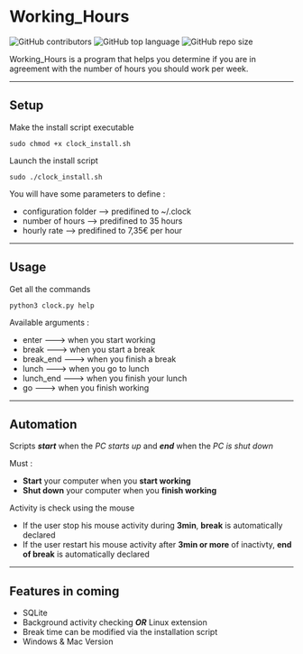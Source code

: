 # Working_Hours

![GitHub contributors](https://img.shields.io/github/contributors/jesa974/Working_Hours?color=green&style=flat-square)
![GitHub top language](https://img.shields.io/github/languages/top/jesa974/Working_Hours?color=orange&label=Python&style=flat-square)
![GitHub repo size](https://img.shields.io/github/repo-size/jesa974/Working_Hours?label=project%20size&style=flat-square&color=lightgrey)

Working_Hours is a program that helps you determine if you are in agreement with the number of hours you should work per week.

---
## Setup

Make the install script executable

```
sudo chmod +x clock_install.sh
```

Launch the install script
```
sudo ./clock_install.sh
```

You will have some parameters to define :

  * configuration folder   --> predifined to ~/.clock
  * number of hours        --> predifined to 35 hours
  * hourly rate            --> predifined to 7,35€ per hour


---
## Usage

Get all the commands
```
python3 clock.py help
```

Available arguments :

  * enter        ---> when you start working
  * break        ---> when you start a break
  * break_end    ---> when you finish a break
  * lunch        ---> when you go to lunch
  * lunch_end    ---> when you finish your lunch
  * go           ---> when you finish working

---
## Automation

Scripts ***start*** when the *PC starts up* and ***end*** when the *PC is shut down*

Must :

  * **Start** your computer when you **start working**
  * **Shut down** your computer when you **finish working**    

Activity is check using the mouse
 
  * If the user stop his mouse activity during **3min**, **break** is automatically declared
  * If the user restart his mouse activity after **3min or more** of inactivty, **end of break** is automatically declared

---
## Features in coming

* SQLite
* Background activity checking ***OR*** Linux extension
* Break time can be modified via the installation script
* Windows & Mac Version
